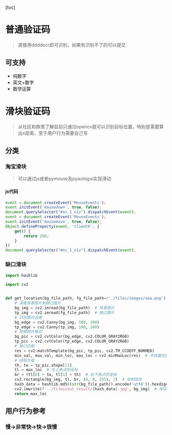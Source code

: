 [toc]

# 普通验证码

> 直接用ddddocr即可识别，如果有识别不了的可以提交

## 可支持

- 纯数字
- 英文+数字
- 数学运算

# 滑块验证码

> 从社区和群里了解目前只通过opencv就可以识别目标位置，特别是需要算出x距离，至于用户行为需要自己写

## 分类

### 淘宝滑块

> 可以通过js或者pymouse及pyautogui实现滑动

#### js代码

```javascript
event = document.createEvent('MouseEvents');
event.initEvent('mousedown', true, false);
document.querySelector("#nc_1_n1z").dispatchEvent(event);
event = document.createEvent('MouseEvents');
event.initEvent('mousemove', true, false);
Object.defineProperty(event, 'clientX', {
    get() {
        return 260;
    }
})
document.querySelector("#nc_1_n1z").dispatchEvent(event);
```

### 缺口滑块

```python
import hashlib

import cv2


def get_location(bg_file_path, fg_file_path=r'./files/images/aaa.png'):
    # 读取背景图片和缺口图片
    bg_img = cv2.imread(bg_file_path)  # 背景图片
    tp_img = cv2.imread(fg_file_path)  # 缺口图片
    # 识别图片边缘
    bg_edge = cv2.Canny(bg_img, 100, 200)
    tp_edge = cv2.Canny(tp_img, 100, 200)
    # 转换图片格式
    bg_pic = cv2.cvtColor(bg_edge, cv2.COLOR_GRAY2RGB)
    tp_pic = cv2.cvtColor(tp_edge, cv2.COLOR_GRAY2RGB)
    # 缺口匹配
    res = cv2.matchTemplate(bg_pic, tp_pic, cv2.TM_CCOEFF_NORMED)
    min_val, max_val, min_loc, max_loc = cv2.minMaxLoc(res)  # 寻找最优匹配
    # 绘制方框
    th, tw = tp_pic.shape[:2]
    tl = max_loc  # 左上角点的坐标
    br = (tl[0] + tw, tl[1] + th)  # 右下角点的坐标
    cv2.rectangle(bg_img, tl, br, (0, 0, 255), 2)  # 绘制矩形
    hash_data = hashlib.md5((str(bg_file_path)).encode('utf8')).hexdigest()
    cv2.imwrite(f'../files/out_result/{hash_data}.jpg', bg_img)  # 保存在本地
    return max_loc
```

## 用户行为参考

### 慢->非常快->快->很慢